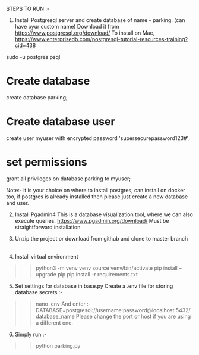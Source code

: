STEPS TO RUN :- 

1.	Install Postgresql server and create database of name - parking. (can have oyur custom name)
Download it from https://www.postgresql.org/download/
To install on Mac, 
https://www.enterprisedb.com/postgresql-tutorial-resources-training?cid=438

sudo -u postgres psql

# Create database
create database parking;
# Create database user
create user myuser with encrypted password 'supersecurepassword123#';
# set permissions
grant all privileges on database parking to myuser;

Note:- it is your choice on where to install postgres, can install on docker too, if postgres is already installed then please just create a new database and user.

2.	Install Pgadmin4
This is a database visualization tool, where we can also execute queries.
https://www.pgadmin.org/download/
Must be straightforward installation

3.	Unzip the project or download from github and clone to master branch
 

4.	Install virtual environment

>> python3 -m venv venv
>> source venv/bin/activate
>> pip install –upgrade pip
>> pip install -r requirements.txt


5.	Set settings for database in base.py
Create a .env file for storing database secrets :- 
>> nano .env
And enter :- 
DATABASE=postgresql://username:password@localhost:5432/database_name
Please change the port or host if you are using a different one.

6.	Simply run :- 
>> python parking.py
